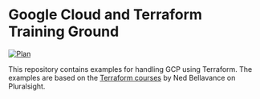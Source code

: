 # Google Cloud and Terraform Training Ground

[![Plan](https://github.com/koenighotze/gcp-terraform-examples/actions/workflows/plan.yml/badge.svg)](https://github.com/koenighotze/gcp-terraform-examples/actions/workflows/plan.yml)

This repository contains examples for handling GCP using Terraform.
The examples are based on the [Terraform courses](git@github.com:ned1313/Deep-Dive-Terraform.git) by Ned Bellavance on Pluralsight. 

